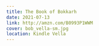 ```yaml
---
title: The Book of Bokkarh
date: 2021-07-13
link: http://amzn.com/B0993P1WWM
cover: bob_vella-sm.jpg
location: Kindle Vella
---
```

